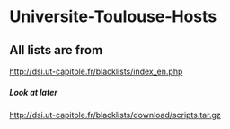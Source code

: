# Universite-Toulouse-Hosts

## All lists are from 

http://dsi.ut-capitole.fr/blacklists/index_en.php



##### Look at later

http://dsi.ut-capitole.fr/blacklists/download/scripts.tar.gz

